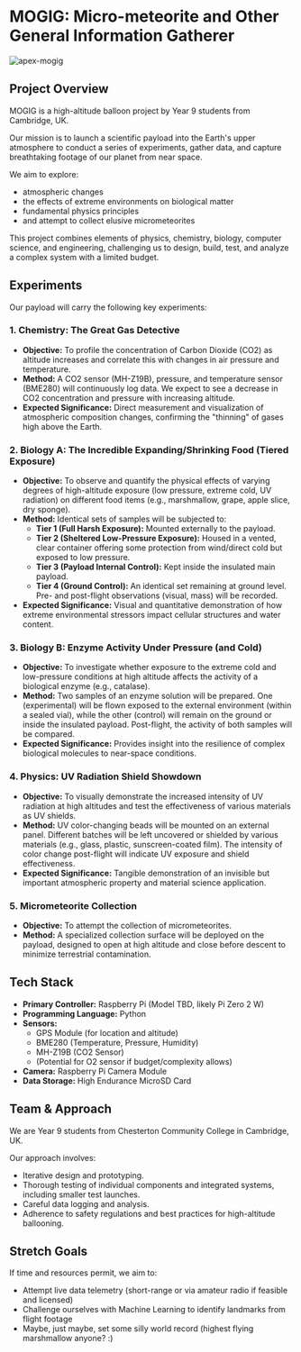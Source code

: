 # MOGIG: Micro-meteorite and Other General Information Gatherer

![apex-mogig](https://github.com/user-attachments/assets/8aa32530-c3a2-4e37-8d29-de4055b29c4d)

## Project Overview

MOGIG is a high-altitude balloon project by Year 9 students from Cambridge, UK.

Our mission is to launch a scientific payload into the Earth's upper atmosphere to conduct a series of experiments, gather data, and capture breathtaking footage of our planet from near space.

We aim to explore:
- atmospheric changes
- the effects of extreme environments on biological matter
- fundamental physics principles
- and attempt to collect elusive micrometeorites

This project combines elements of physics, chemistry, biology, computer science, and engineering, challenging us to design, build, test, and analyze a complex system with a limited budget.

## Experiments

Our payload will carry the following key experiments:

### 1. Chemistry: The Great Gas Detective
*   **Objective:** To profile the concentration of Carbon Dioxide (CO2) as altitude increases and correlate this with changes in air pressure and temperature.
*   **Method:** A CO2 sensor (MH-Z19B), pressure, and temperature sensor (BME280) will continuously log data. We expect to see a decrease in CO2 concentration and pressure with increasing altitude.
*   **Expected Significance:** Direct measurement and visualization of atmospheric composition changes, confirming the "thinning" of gases high above the Earth.

### 2. Biology A: The Incredible Expanding/Shrinking Food (Tiered Exposure)
*   **Objective:** To observe and quantify the physical effects of varying degrees of high-altitude exposure (low pressure, extreme cold, UV radiation) on different food items (e.g., marshmallow, grape, apple slice, dry sponge).
*   **Method:** Identical sets of samples will be subjected to:
    *   **Tier 1 (Full Harsh Exposure):** Mounted externally to the payload.
    *   **Tier 2 (Sheltered Low-Pressure Exposure):** Housed in a vented, clear container offering some protection from wind/direct cold but exposed to low pressure.
    *   **Tier 3 (Payload Internal Control):** Kept inside the insulated main payload.
    *   **Tier 4 (Ground Control):** An identical set remaining at ground level.
    Pre- and post-flight observations (visual, mass) will be recorded.
*   **Expected Significance:** Visual and quantitative demonstration of how extreme environmental stressors impact cellular structures and water content.

### 3. Biology B: Enzyme Activity Under Pressure (and Cold)
*   **Objective:** To investigate whether exposure to the extreme cold and low-pressure conditions at high altitude affects the activity of a biological enzyme (e.g., catalase).
*   **Method:** Two samples of an enzyme solution will be prepared. One (experimental) will be flown exposed to the external environment (within a sealed vial), while the other (control) will remain on the ground or inside the insulated payload. Post-flight, the activity of both samples will be compared.
*   **Expected Significance:** Provides insight into the resilience of complex biological molecules to near-space conditions.

### 4. Physics: UV Radiation Shield Showdown
*   **Objective:** To visually demonstrate the increased intensity of UV radiation at high altitudes and test the effectiveness of various materials as UV shields.
*   **Method:** UV color-changing beads will be mounted on an external panel. Different batches will be left uncovered or shielded by various materials (e.g., glass, plastic, sunscreen-coated film). The intensity of color change post-flight will indicate UV exposure and shield effectiveness.
*   **Expected Significance:** Tangible demonstration of an invisible but important atmospheric property and material science application.

### 5. Micrometeorite Collection
*   **Objective:** To attempt the collection of micrometeorites.
*   **Method:** A specialized collection surface will be deployed on the payload, designed to open at high altitude and close before descent to minimize terrestrial contamination.

## Tech Stack

*   **Primary Controller:** Raspberry Pi (Model TBD, likely Pi Zero 2 W)
*   **Programming Language:** Python
*   **Sensors:**
    *   GPS Module (for location and altitude)
    *   BME280 (Temperature, Pressure, Humidity)
    *   MH-Z19B (CO2 Sensor)
    *   (Potential for O2 sensor if budget/complexity allows)
*   **Camera:** Raspberry Pi Camera Module
*   **Data Storage:** High Endurance MicroSD Card

## Team & Approach

We are Year 9 students from Chesterton Community College in Cambridge, UK.

Our approach involves:
*   Iterative design and prototyping.
*   Thorough testing of individual components and integrated systems, including smaller test launches.
*   Careful data logging and analysis.
*   Adherence to safety regulations and best practices for high-altitude ballooning.

## Stretch Goals
If time and resources permit, we aim to:
*   Attempt live data telemetry (short-range or via amateur radio if feasible and licensed)
*   Challenge ourselves with Machine Learning to identify landmarks from flight footage
*   Maybe, just maybe, set some silly world record (highest flying marshmallow anyone? :)
